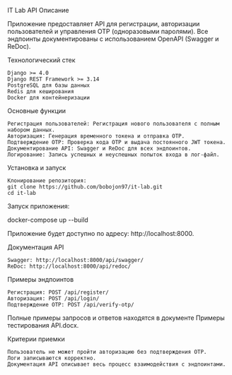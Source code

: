 IT Lab API
Описание

Приложение предоставляет API для регистрации, авторизации пользователей и управления OTP (одноразовыми паролями). Все эндпоинты документированы с использованием OpenAPI (Swagger и ReDoc).

Технологический стек

    Django >= 4.0
    Django REST Framework >= 3.14
    PostgreSQL для базы данных
    Redis для кеширования
    Docker для контейнеризации

Основные функции

    Регистрация пользователей: Регистрация нового пользователя с полным набором данных.
    Авторизация: Генерация временного токена и отправка OTP.
    Подтверждение OTP: Проверка кода OTP и выдача постоянного JWT токена.
    Документирование API: Swagger и ReDoc для всех эндпоинтов.
    Логирование: Запись успешных и неуспешных попыток входа в лог-файл.
Установка и запуск

    Клонирование репозитория:
    git clone https://github.com/bobojon97/it-lab.git
    cd it-lab
    
Запуск приложения:

docker-compose up --build

Приложение будет доступно по адресу: http://localhost:8000.

Документация API

    Swagger: http://localhost:8000/api/swagger/
    ReDoc: http://localhost:8000/api/redoc/

Примеры эндпоинтов

    Регистрация: POST /api/register/
    Авторизация: POST /api/login/
    Подтверждение OTP: POST /api/verify-otp/

  Полные примеры запросов и ответов находятся в документе Примеры тестирования API.docx.


Критерии приемки

    Пользователь не может пройти авторизацию без подтверждения OTP.
    Логи записываются корректно.
    Документация API описывает весь процесс взаимодействия с эндпоинтами.
